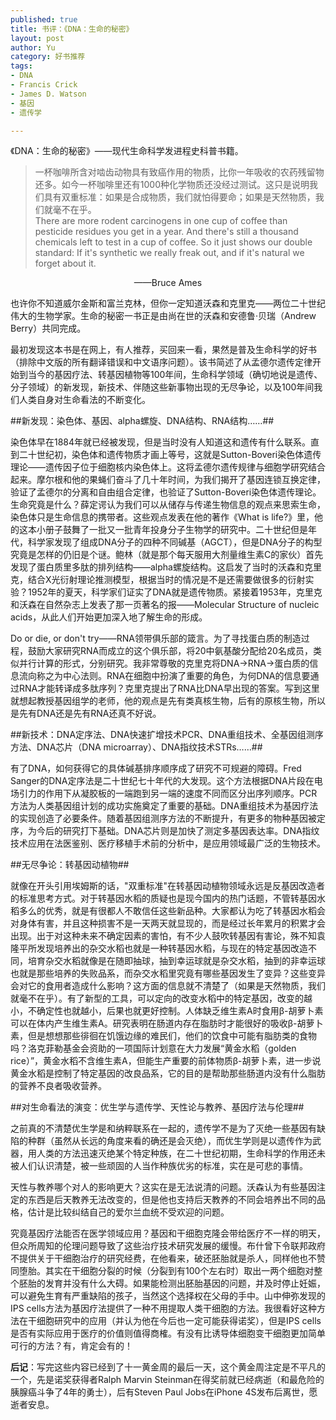 ```yaml
--- 
published: true
title: 书评：《DNA：生命的秘密》
layout: post
author: Yu
category: 好书推荐
tags:
- DNA
- Francis Crick
- James D. Watson
- 基因
- 遗传学

---
```

《DNA：生命的秘密》——现代生命科学发进程史科普书籍。

>一杯咖啡所含对啮齿动物具有致癌作用的物质，比你一年吸收的农药残留物还多。如今一杯咖啡里还有1000种化学物质还没经过测试。这只是说明我们具有双重标准：如果是合成物质，我们就怕得要命；如果是天然物质，我们就毫不在乎。    
There are more rodent carcinogens in one cup of coffee than pesticide residues you get in a year. And there's still a thousand chemicals left to test in a cup of coffee. So it just shows our double standard: If it's synthetic we really freak out, and if it's natural we forget about it.  
<center>——Bruce Ames</center>


也许你不知道威尔金斯和富兰克林，但你一定知道沃森和克里克——两位二十世纪伟大的生物学家。生命的秘密一书正是由尚在世的沃森和安德鲁·贝瑞（Andrew Berry）共同完成。


最初发现这本书是在网上，有人推荐，买回来一看，果然是普及生命科学的好书（排除中文版的所有翻译错误和中文语序问题）。该书简述了从孟德尔遗传定律开始到当今的基因疗法、转基因植物等100年间，生命科学领域（确切地说是遗传、分子领域）的新发现，新技术、伴随这些新事物出现的无尽争论，以及100年间我们人类自身对生命看法的不断变化。


##新发现：染色体、基因、alpha螺旋、DNA结构、RNA结构……##


染色体早在1884年就已经被发现，但是当时没有人知道这和遗传有什么联系。直到二十世纪初，染色体和遗传物质才画上等号，这就是Sutton-Boveri染色体遗传理论——遗传因子位于细胞核内染色体上。这将孟德尔遗传规律与细胞学研究结合起来。摩尔根和他的果蝇们奋斗了几十年时间，为我们揭开了基因连锁互换定律，验证了孟德尔的分离和自由组合定律，也验证了Sutton-Boveri染色体遗传理论。生命究竟是什么？薛定谔认为我们可以从储存与传递生物信息的观点来思索生命，染色体只是生命信息的携带者。这些观点发表在他的著作《What is life?》里，他的这本小册子鼓舞了一批又一批青年投身分子生物学的研究中。二十世纪但是年代，科学家发现了组成DNA分子的四种不同碱基（AGCT），但是DNA分子的构型究竟是怎样的仍旧是个谜。鲍林（就是那个每天服用大剂量维生素C的家伙）首先发现了蛋白质里多肽的排列结构——alpha螺旋结构。这启发了当时的沃森和克里克，结合X光衍射理论推测模型，根据当时的情况是不是还需要做很多的衍射实验？1952年的夏天，科学家们证实了DNA就是遗传物质。紧接着1953年，克里克和沃森在自然杂志上发表了那一页著名的报——Molecular Structure of nucleic acids，从此人们开始更加深入地了解生命的形成。


Do or die, or don't try——RNA领带俱乐部的箴言。为了寻找蛋白质的制造过程，鼓励大家研究RNA而成立的这个俱乐部，将20中氨基酸分配给20名成员，类似并行计算的形式，分别研究。我非常尊敬的克里克将DNA-&gt;RNA-&gt;蛋白质的信息流向称之为中心法则。RNA在细胞中扮演了重要的角色，为何DNA的信息要通过RNA才能转译成多肽序列？克里克提出了RNA比DNA早出现的答案。写到这里就想起教授基因组学的老师，他的观点是先有类真核生物，后有的原核生物，所以是先有DNA还是先有RNA还真不好说。


##新技术：DNA定序法、DNA快速扩增技术PCR、DNA重组技术、全基因组测序方法、DNA芯片（DNA microarray）、DNA指纹技术STRs……##


有了DNA，如何获得它的具体碱基排序顺序成了研究不可规避的障碍。Fred Sanger的DNA定序法是二十世纪七十年代的大发现。这个方法根据DNA片段在电场引力的作用下从凝胶板的一端跑到另一端的速度不同而区分出序列顺序。PCR方法为人类基因组计划的成功实施奠定了重要的基础。DNA重组技术为基因疗法的实现创造了必要条件。随着基因组测序方法的不断提升，有更多的物种基因被定序，为今后的研究打下基础。DNA芯片则是加快了测定多基因表达率。DNA指纹技术应用在法医鉴别、医疗移植手术前的分析中，是应用领域最广泛的生物技术。


##无尽争论：转基因动植物##


就像在开头引用埃姆斯的话，"双重标准"在转基因动植物领域永远是反基因改造者的标准思考方式。对于转基因水稻的质疑也是现今国内的热门话题，不管转基因水稻多么的优秀，就是有很都人不敢信任这些新品种。大家都认为吃了转基因水稻会对身体有害，并且这种损害不是一天两天就显现的，而是经过长年累月的积累才会出现。出于对这种未来不确定因素的害怕，有不少人鼓吹转基因有害论，殊不知袁隆平所发现培养出的杂交水稻也就是一种转基因水稻，与现在的特定基因改造不同，培育杂交水稻就像是在随即抽球，抽到幸运球就是杂交水稻，抽到的非幸运球也就是那些培养的失败品系，而杂交水稻里究竟有哪些基因发生了变异？这些变异会对它的食用者造成什么影响？这方面的信息就不清楚了（如果是天然物质，我们就毫不在乎）。有了新型的工具，可以定向的改变水稻中的特定基因，改变的越小，不确定性也就越小，后果也就更好控制。人体缺乏维生素A时食用β-胡萝卜素可以在体内产生维生素A。研究表明在肠道内存在脂肪时才能很好的吸收β-胡萝卜素，但是想想那些徘徊在饥饿边缘的难民们，他们的饮食中可能有脂肪类的食物吗？洛克菲勒基金会资助的一项国际计划意在大力发展“黄金水稻（golden rice）”，黄金水稻不含维生素A，但能生产重要的前体物质β-胡萝卜素，进一步说黄金水稻是控制了特定基因的改良品系，它的目的是帮助那些肠道内没有什么脂肪的营养不良者吸收营养。


##对生命看法的演变：优生学与遗传学、天性论与教养、基因疗法与伦理##


之前真的不清楚优生学是和纳粹联系在一起的，遗传学不是为了灭绝一些基因有缺陷的种群（虽然从长远的角度来看的确还是会灭绝），而优生学则是以遗传作为武器，用人类的方法迅速灭绝某个特定种族，在二十世纪初期，生命科学的作用还未被人们认识清楚，被一些顽固的人当作种族优劣的标准，实在是可悲的事情。


天性与教养哪个对人的影响更大？这实在是无法说清的问题。沃森认为有些基因注定的东西是后天教养无法改变的，但是他也支持后天教养的不同会培养出不同的品格，估计是比较纠结自己的爱尔兰血统不受欢迎的问题。


究竟基因疗法能否在医学领域应用？基因和干细胞克隆会带给医疗不一样的明天，但众所周知的伦理问题导致了这些治疗技术研究发展的缓慢。布什曾下令联邦政府不提供关于干细胞治疗的研究经费，在他看来，破还胚胎就是杀人，同样他也不赞同堕胎。其实在干细胞分裂的时候（分裂到有100个左右时）取出一两个细胞对整个胚胎的发育并没有什么大碍。如果能检测出胚胎基因的问题，并及时停止妊娠，可以避免生育有严重缺陷的孩子，当然这个选择权在父母的手中。山中伸弥发现的IPS cells方法为基因疗法提供了一种不用提取人类干细胞的方法。我很看好这种方法在干细胞研究中的应用（并认为他在今后也一定可能获得诺奖），但是IPS cells是否有实际应用于医疗的价值则值得商榷。有没有比诱导体细胞变干细胞更加简单可行的方法？有，肯定会有的！


**后记**：写完这些内容已经到了十一黄金周的最后一天，这个黄金周注定是不平凡的一个，先是诺奖获得者Ralph Marvin Steinman在得奖前就已经病逝（和最危险的胰腺癌斗争了4年的勇士），后有Steven Paul Jobs在iPhone 4S发布后离世，愿逝者安息。
